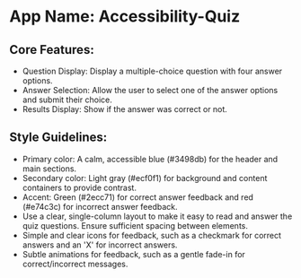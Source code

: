 # **App Name**: Accessibility-Quiz

## Core Features:

- Question Display: Display a multiple-choice question with four answer options.
- Answer Selection: Allow the user to select one of the answer options and submit their choice.
- Results Display: Show if the answer was correct or not.

## Style Guidelines:

- Primary color: A calm, accessible blue (#3498db) for the header and main sections.
- Secondary color: Light gray (#ecf0f1) for background and content containers to provide contrast.
- Accent: Green (#2ecc71) for correct answer feedback and red (#e74c3c) for incorrect answer feedback.
- Use a clear, single-column layout to make it easy to read and answer the quiz questions. Ensure sufficient spacing between elements.
- Simple and clear icons for feedback, such as a checkmark for correct answers and an 'X' for incorrect answers.
- Subtle animations for feedback, such as a gentle fade-in for correct/incorrect messages.